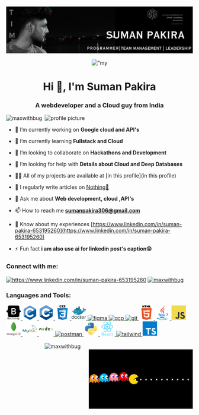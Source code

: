 ![logo](https://github.com/maxwithbug/maxwithbug/blob/main/Black%20%26%20White%20Modern%20Minimalist%20Data%20Analyst%20LinkedIn%20Banner%20(2).png)
<div align="center">
  <img width="1200px"src="https://github-profile-trophy.vercel.app/?username=maxwithbug&column=-1" alt=
“my GitHub trophy">
</div>




<h1 align="center">Hi 👋, I'm Suman Pakira</h1>
<h3 align="center">A webdeveloper and a Cloud guy from India</h3>
<img align="right" alt="profile picture" width="400" src="https://github.com/maxwithbug/maxwithbug/blob/main/image_processing20200606-13136-o41h3.gif"
<p align="left"> <img src="https://komarev.com/ghpvc/?username=maxwithbug&label=Profile%20views&color=0e75b6&style=flat" alt="maxwithbug" /> </p>

- 🔭 I’m currently working on **Google cloud and API's**

- 🌱 I’m currently learning **Fullstack and Cloud**

- 👯 I’m looking to collaborate on **Hackathons and Development**

- 🤝 I’m looking for help with **Details about Cloud and Deep Databases**

- 👨‍💻 All of my projects are available at [in this profile](in this profile)

- 📝 I regularly write articles on [Nothing🥺](Nothing🥺)

- 💬 Ask me about **Web development, cloud ,API's**

- 📫 How to reach me **sumanpakira306@gmail.com**

- 📄 Know about my experiences [https://www.linkedin.com/in/suman-pakira-653195260](https://www.linkedin.com/in/suman-pakira-653195260)

- ⚡ Fun fact **i am also use ai for linkedin post's caption😝**

<h3 align="left">Connect with me:</h3>
<p align="left">
<a href="https://linkedin.com/in/https://www.linkedin.com/in/suman-pakira-653195260" target="blank"><img align="center" src="https://raw.githubusercontent.com/rahuldkjain/github-profile-readme-generator/master/src/images/icons/Social/linked-in-alt.svg" alt="https://www.linkedin.com/in/suman-pakira-653195260" height="30" width="40" /></a>
<a href="https://instagram.com/maxwithbug" target="blank"><img align="center" src="https://raw.githubusercontent.com/rahuldkjain/github-profile-readme-generator/master/src/images/icons/Social/instagram.svg" alt="maxwithbug" height="30" width="40" /></a>
</p>

<h3 align="left">Languages and Tools:</h3>
<p align="left"> <a href="https://getbootstrap.com" target="_blank" rel="noreferrer"> <img src="https://raw.githubusercontent.com/devicons/devicon/master/icons/bootstrap/bootstrap-plain-wordmark.svg" alt="bootstrap" width="40" height="40"/> </a> <a href="https://www.cprogramming.com/" target="_blank" rel="noreferrer"> <img src="https://raw.githubusercontent.com/devicons/devicon/master/icons/c/c-original.svg" alt="c" width="40" height="40"/> </a> <a href="https://www.w3schools.com/cpp/" target="_blank" rel="noreferrer"> <img src="https://raw.githubusercontent.com/devicons/devicon/master/icons/cplusplus/cplusplus-original.svg" alt="cplusplus" width="40" height="40"/> </a> <a href="https://www.w3schools.com/css/" target="_blank" rel="noreferrer"> <img src="https://raw.githubusercontent.com/devicons/devicon/master/icons/css3/css3-original-wordmark.svg" alt="css3" width="40" height="40"/> </a> <a href="https://www.docker.com/" target="_blank" rel="noreferrer"> <img src="https://raw.githubusercontent.com/devicons/devicon/master/icons/docker/docker-original-wordmark.svg" alt="docker" width="40" height="40"/> </a> <a href="https://www.figma.com/" target="_blank" rel="noreferrer"> <img src="https://www.vectorlogo.zone/logos/figma/figma-icon.svg" alt="figma" width="40" height="40"/> </a> <a href="https://cloud.google.com" target="_blank" rel="noreferrer"> <img src="https://www.vectorlogo.zone/logos/google_cloud/google_cloud-icon.svg" alt="gcp" width="40" height="40"/> </a> <a href="https://git-scm.com/" target="_blank" rel="noreferrer"> <img src="https://www.vectorlogo.zone/logos/git-scm/git-scm-icon.svg" alt="git" width="40" height="40"/> </a> <a href="https://www.w3.org/html/" target="_blank" rel="noreferrer"> <img src="https://raw.githubusercontent.com/devicons/devicon/master/icons/html5/html5-original-wordmark.svg" alt="html5" width="40" height="40"/> </a> <a href="https://www.java.com" target="_blank" rel="noreferrer"> <img src="https://raw.githubusercontent.com/devicons/devicon/master/icons/java/java-original.svg" alt="java" width="40" height="40"/> </a> <a href="https://developer.mozilla.org/en-US/docs/Web/JavaScript" target="_blank" rel="noreferrer"> <img src="https://raw.githubusercontent.com/devicons/devicon/master/icons/javascript/javascript-original.svg" alt="javascript" width="40" height="40"/> </a> <a href="https://www.mongodb.com/" target="_blank" rel="noreferrer"> <img src="https://raw.githubusercontent.com/devicons/devicon/master/icons/mongodb/mongodb-original-wordmark.svg" alt="mongodb" width="40" height="40"/> </a> <a href="https://www.mysql.com/" target="_blank" rel="noreferrer"> <img src="https://raw.githubusercontent.com/devicons/devicon/master/icons/mysql/mysql-original-wordmark.svg" alt="mysql" width="40" height="40"/> </a> <a href="https://nodejs.org" target="_blank" rel="noreferrer"> <img src="https://raw.githubusercontent.com/devicons/devicon/master/icons/nodejs/nodejs-original-wordmark.svg" alt="nodejs" width="40" height="40"/> </a> <a href="https://postman.com" target="_blank" rel="noreferrer"> <img src="https://www.vectorlogo.zone/logos/getpostman/getpostman-icon.svg" alt="postman" width="40" height="40"/> </a> <a href="https://www.python.org" target="_blank" rel="noreferrer"> <img src="https://raw.githubusercontent.com/devicons/devicon/master/icons/python/python-original.svg" alt="python" width="40" height="40"/> </a> <a href="https://reactjs.org/" target="_blank" rel="noreferrer"> <img src="https://raw.githubusercontent.com/devicons/devicon/master/icons/react/react-original-wordmark.svg" alt="react" width="40" height="40"/> </a> <a href="https://tailwindcss.com/" target="_blank" rel="noreferrer"> <img src="https://www.vectorlogo.zone/logos/tailwindcss/tailwindcss-icon.svg" alt="tailwind" width="40" height="40"/> </a> <a href="https://www.typescriptlang.org/" target="_blank" rel="noreferrer"> <img src="https://raw.githubusercontent.com/devicons/devicon/master/icons/typescript/typescript-original.svg" alt="typescript" width="40" height="40"/> </a> </p>


<p><img align="right" height="" width="400" style="padding-top:2px;" src="https://github-readme-streak-stats.herokuapp.com/?user=maxwithbug&" alt="maxwithbug" /></p>

<!-- <p>&nbsp;<img align="right" height="" width="380" style="padding-bottom:2px;" src="https://github-readme-stats.vercel.app/api?username=maxwithbug&show_icons=true&locale=en" alt="maxwithbug" /></p> -->


<p><img align="right" height="160" widtg="200" src="https://github.com/maxwithbug/maxwithbug/blob/main/0ad1d7cef24a77e15099915897edb089.gif"</p>

<!-- <p><img align="right"  src="https://github-readme-stats.vercel.app/api/top-langs?username=maxwithbug&show_icons=true&locale=en&layout=compact" alt="maxwithbug" /></p> -->
